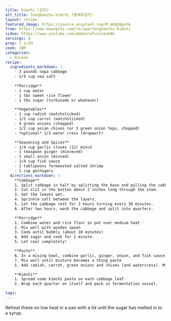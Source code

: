 ```yaml
---
title: Kimchi (김치)
alt_title: Tongbaechu-kimchi (통배추김치)
layout: recipe
featured_image: https://source.unsplash.com/M_mDgb8guhA
from: https://www.maangchi.com/recipe/tongbaechu-kimchi
video: https://www.youtube.com/embed/eTucCw1w6Ak
servings: 8
prep: 1 1/2H
cook: 10M
categories:
  - Korean
recipe:
  ingredients_markdown: |-
    - 3 pounds napa cabbage
    - 1/4 cup sea salt
  
    **Porridge**
    - 1 cup water
    - 1 tbs sweet rice flower
    - 1 tbs sugar (turbinado or whatever)

    **Vegetables**
    - 1 cup radish (matchsticked)
    - 1/2 cup carrot (matchsticked)
    - 4 green onions (chopped)
    - 1/2 cup asian chives (or 3 green onion tops, chopped)
    - *optional* 1/2 water cress (dropwort) 

    **Seasoning and Spices**
    - 1/4 cup garlic cloves (12) mincd
    - 1 teaspoon ginger (minceced)
    - 1 small onion (minced)
    - 1/4 cup fish sauce
    - 2 tablspoons fermaneted salted shrimp
    - 1 cup gochugaru
  directions_markdown: |-
    **Cabbage**
    1. Split cabbage in half by splitting the base and pulling the cabbage apart.
    2. Cut slit in the botton about 2 inches long through the stem. 
    3. Get the leaves wet.
    4. Sprinkle salt between the layers.
    5. Let the cabbage rest for 2 hours turning every 30 minutes.
    6. After two hours, wash the cabbage and split into quarters. 

    **Porridge**
    1. Combine water and rice flour in pot over medium heat
    2. Mix well with wooden spoon
    3. Cook until bubbly (about 10 minutes)
    4. Add sugar and cook for 1 minute. 
    5. Let cool completely!

    **Paste**
    6. In a mixing bowl, combine garlic, ginger, onion, and fish sauce, shrimp, and gogucharu. 
    7. Mix well until mixture becomes a thing paste
    1. Add radish, carrot, green onions and chives (and watercress). Mix well.

    **Kimchi**
    1. Spread some kimchi paste on each cabbage leaf.
    2. Wrap each quarter on itself and pack in fermentation vessel.

tags:
---
```


Reheat these on low heat in a pan with a lid until the sugar has melted in to a syrup.
